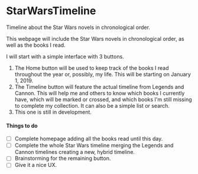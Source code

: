 # StarWarsTimeline
Timeline about the Star Wars novels in chronological order.<br>

This webpage will include the Star Wars novels in chronological order, as well as the books I read.<br>

I will start with a simple interface with 3 buttons.<br>
1. The Home button will be used to keep track of the books I read throughout the year or, possibly, my life. This will be starting on January 1, 2019.
2. The Timeline button will feature the actual timeline from Legends and Cannon. This will help me and others to know which books I currently have, which will be marked or crossed, and which books I'm still missing to complete my collection. It can also be a simple list or search.
3. This one is still in development.

#### Things to do
- [ ] Complete homepage adding all the books read until this day.
- [ ] Complete the whole Star Wars timeline merging the Legends and Cannon timelines creating a new, hybrid timeline.
- [ ] Brainstorming for the remaining button.
- [ ] Give it a nice UX.